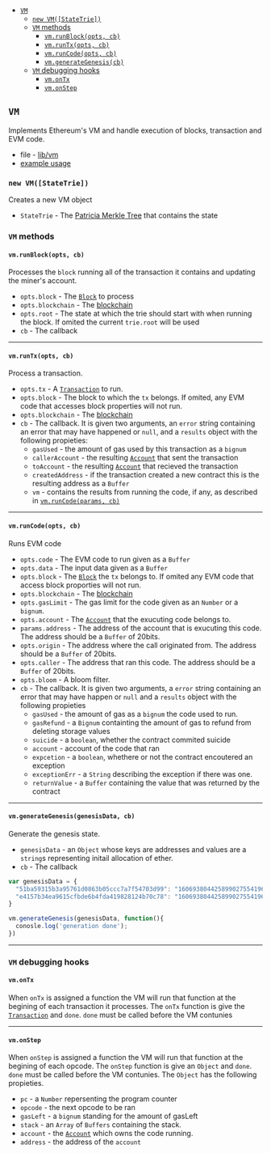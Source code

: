 - [`VM`](#vm)
  - [`new VM([StateTrie])`](#new-vmstatetrie)  
  - [`VM` methods](#vm-methods)  
    - [`vm.runBlock(opts, cb)`](#vmrunblockopts-cb)
    - [`vm.runTx(opts, cb)`](#vmruntxopts-cb)
    - [`vm.runCode(opts, cb)`](#vmruncodeopts-cb)
    - [`vm.generateGenesis(cb)`](#vmgenerategenesiscb)
  - [`VM` debugging hooks](#vm-debugging-hooks)
    - [`vm.onTx`](#vmontx)
    - [`vm.onStep`](#vmonstep)

## `VM`
Implements Ethereum's VM and handle execution of blocks, transaction and EVM code.
- file - [lib/vm](../lib/vm)
- [example usage](https://wanderer.github.io/ethereum/nodejs/code/2014/08/12/running-contracts-with-vm/)

### `new VM([StateTrie])`
Creates a new VM object
- `StateTrie` - The [Patricia Merkle Tree](https://github.com/wanderer/merkle-patricia-tree) that contains the state

### `VM` methods
#### `vm.runBlock(opts, cb)`
Processes the `block` running all of the transaction it contains and updating the miner's account.
- `opts.block` - The [`Block`](./block.md) to process
- `opts.blockchain` - The [blockchain](./blockchain.md)
- `opts.root` - The state at which the trie should start with when running the block. If omited the current `trie.root` will be used
- `cb` - The callback

--------------------------------------------------------

#### `vm.runTx(opts, cb)`
Process a transaction.
- `opts.tx` - A [`Transaction`](./transaction.md) to run.
- `opts.block` - The block to which the `tx` belongs. If omited, any EVM code that accesses block properties will not run.
- `opts.blockchain` - The [blockchain](./blockchain.md)
- `cb` - The callback. It is given two arguments, an `error` string containing an error that may have happened or `null`, and a `results` object with the following propieties:
  - `gasUsed` - the amount of gas used by this transaction as a `bignum`
  - `callerAccount` - the resulting [`Account`](./account.md) that sent the transaction
  - `toAccount` - the resulting [`Account`](./account.md) that recieved the transaction
  - `createdAddress` - if the transaction created a new contract this is the resulting address as a `Buffer`
  - `vm` - contains the results from running the code, if any, as described in [`vm.runCode(params, cb)`](#vmruncodeparams-cb)

--------------------------------------------------------

#### `vm.runCode(opts, cb)`
Runs EVM code
- `opts.code` - The EVM code to run given as a `Buffer`
- `opts.data` - The input data given as a `Buffer`
- `opts.block` - The [`Block`](./block.md) the `tx` belongs to. If omited any EVM code that access block proporties will not run.
- `opts.blockchain` - The [blockchain](./blockchain.md)
- `opts.gasLimit` - The gas limit for the code given as an `Number` or a `bignum`.
- `opts.account` - The [`Account`](./account.md) that the exucuting code belongs to.
- `params.address` - The address of the account that is exucuting this code. The address should be a `Buffer` of 20bits.
- `opts.origin` - The address where the call originated from. The address should be a `Buffer` of 20bits.
- `opts.caller` - The address that ran this code. The address should be a `Buffer` of 20bits.
- `opts.bloom` - A bloom filter.
- `cb` - The callback. It is given two arguments, a `error` string containing an error that may have happen or `null` and a `results` object with the following propieties
  - `gasUsed` - the amount of gas as a `bignum` the code used to run. 
  - `gasRefund` - a `Bignum` containting the amount of gas to refund from deleting storage values
  - `suicide` - a `boolean`, whether the contract commited suicide
  - `account` - account of the code that ran
  - `expcetion` - a `boolean`, whethere or not the contract encoutered an exception
  - `exceptionErr` - a `String` describing the exception if there was one.
  - `returnValue` - a `Buffer` containing the value that was returned by the contract


--------------------------------------------------------

#### `vm.generateGenesis(genesisData, cb)`
Generate the genesis state.
- `genesisData` - an `Object` whose keys are addresses and values are a `string`s representing initail allocation of ether.
- `cb` - The callback
```javascript
var genesisData = {
  "51ba59315b3a95761d0863b05ccc7a7f54703d99": "1606938044258990275541962092341162602522202993782792835301376",
  "e4157b34ea9615cfbde6b4fda419828124b70c78": "1606938044258990275541962092341162602522202993782792835301376"
}

vm.generateGenesis(genesisData, function(){
  conosle.log('generation done');
})
```

--------------------------------------------------------

### `VM` debugging hooks
#### `vm.onTx`
When `onTx` is assigned a function the VM will run that function at the begining of each transaction it processes. The `onTx` function is give the [`Transaction`](./transaction.md) and `done`. `done` must be called before the VM contunies

--------------------------------------------------------

#### `vm.onStep` 
When `onStep` is assigned a function the VM will run that function at the begining of each opcode. The `onStep` function is give an `Object` and `done`. `done` must be called before the VM contunies. The `Object` has the following propieties.
- `pc` - a `Number` repersenting the program counter
- `opcode` - the next opcode to be ran
- `gasLeft` - a `bignum` standing for the amount of gasLeft
- `stack` - an `Array` of `Buffers` containing the stack. 
- `account` - the [`Account`](./account.md) which owns the code running.
- `address` - the address of the `account`
